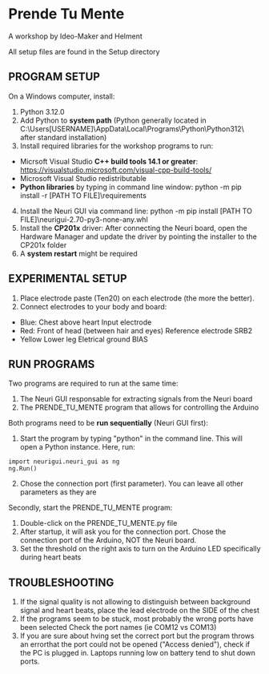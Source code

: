 # Prende Tu Mente
A workshop by Ideo-Maker and Helment

All setup files are found in the Setup directory
## PROGRAM SETUP

On a Windows computer, install:
1. Python 3.12.0
2.  Add Python to **system path** (Python generally located in C:\Users\[USERNAME]\AppData\Local\Programs\Python\Python312\ after standard installation)
3. Install required libraries for the workshop programs to run:
- Micrsoft Visual Studio **C++ build tools 14.1 or greater**: https://visualstudio.microsoft.com/visual-cpp-build-tools/
- Microsoft Visual Studio redistributable 
- **Python libraries** by typing in command line window: python -m pip install -r [PATH TO FILE]\requirements
4. Install the Neuri GUI via command line: python -m pip install [PATH TO FILE]\neurigui-2.70-py3-none-any.whl
5. Install the **CP201x** driver: After connecting the Neuri board, open the Hardware Manager and update the driver by pointing the installer to the CP201x folder
6. A **system restart** might be required

## EXPERIMENTAL SETUP

1. Place electrode paste (Ten20) on each electrode (the more the better).
2. Connect electrodes to your body and board:
- Blue: 	Chest above heart 			            Input electrode
- Red: 		Front of head (between hair and eyes) 	Reference electrode SRB2
- Yellow 	Lower leg				                Eletrical ground BIAS

## RUN PROGRAMS

Two programs are required to run at the same time:
1. The Neuri GUI responsable for extracting signals from the Neuri board
2. The PRENDE_TU_MENTE program that allows for controlling the Arduino

Both programs need to be **run sequentially** (Neuri GUI first):
1. Start the program by typing "python" in the command line. This will open a Python instance. Here, run:
```
import neurigui.neuri_gui as ng 
ng.Run()
```	
2. Chose the connection port (first parameter). You can leave all other parameters as they are

Secondly, start the PRENDE_TU_MENTE program:
1. Double-click on the PRENDE_TU_MENTE.py file
2. After startup, it will ask you for the connection port. Chose the connection port of the Arduino, NOT the Neuri board.
3. Set the threshold on the right axis to turn on the Arduino LED specifically during heart beats

## TROUBLESHOOTING

1. If the signal quality is not allowing to distinguish between background signal and heart beats, place the lead electrode on the SIDE of the chest
2. If the programs seem to be stuck, most probably the wrong ports have been selected Check the port names (ie COM12 vs COM13)
3. If you are sure about hving set the correct port but the program throws an errorthat the port could not be opened ("Access denied"), check if the PC is plugged in. Laptops running low on battery tend to shut down ports.
